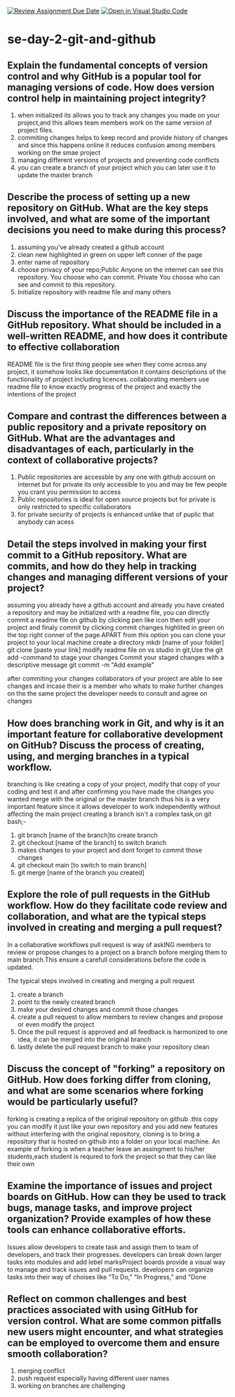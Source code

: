 [![Review Assignment Due Date](https://classroom.github.com/assets/deadline-readme-button-22041afd0340ce965d47ae6ef1cefeee28c7c493a6346c4f15d667ab976d596c.svg)](https://classroom.github.com/a/8wgCKhpZ)
[![Open in Visual Studio Code](https://classroom.github.com/assets/open-in-vscode-2e0aaae1b6195c2367325f4f02e2d04e9abb55f0b24a779b69b11b9e10269abc.svg)](https://classroom.github.com/online_ide?assignment_repo_id=16247885&assignment_repo_type=AssignmentRepo)
# se-day-2-git-and-github
## Explain the fundamental concepts of version control and why GitHub is a popular tool for managing versions of code. How does version control help in maintaining project integrity?

1. when initialized its allows you to track any changes you made on your project,and this allows team members work on the same version of project files.
2. commiting changes helps to keep record and provide history of changes and since this happens online it reduces confusion among members working on the smae project
3. managing different versions of projects and preventing code conflicts
4. you can create a branch of your project which you can later use it to update the master branch

## Describe the process of setting up a new repository on GitHub. What are the key steps involved, and what are some of the important decisions you need to make during this process?
1. assuming you've already created a github account
2. clean new highlighted in green on upper left conner of the page
3. enter name of repository
4. choose privacy of your repo;Public
Anyone on the internet can see this repository. You choose who can commit.
Private
You choose who can see and commit to this repository.
5. Initialize repository with readme file and many others


## Discuss the importance of the README file in a GitHub repository. What should be included in a well-written README, and how does it contribute to effective collaboration
 README file is the first thing people see when they come across any project, it somehow looks like documentation
it contains descriptions of the functionality of project including licences.
collaborating members use readme file to know exactly progress of the project and exactly the intentions of the project

 
## Compare and contrast the differences between a public repository and a private repository on GitHub. What are the advantages and disadvantages of each, particularly in the context of collaborative projects?
1. Public repositories are accessble by any one with github account on internet but for private its only accessible to you and may be few people you  crant you permission to access
2. Public repositories is ideal for open source projects but for private is only restricted to specific collaborators
3. for private security of projects is enhanced unlike that of puplic that anybody can acess

## Detail the steps involved in making your first commit to a GitHub repository. What are commits, and how do they help in tracking changes and managing different versions of your project?
assuming you already have a github account and already you have created a repository and may be initialized with a readme file, you can directly commit a readme file on github by clicking pen like icon then edit your project and finaly commit by clicking commit changes highlited in green on the top right conner of the page.APART from this option you can clone your project to your local machine 
create a directory
mkdr [name of your folder]
git clone [paste your link]
modify readme file on vs studio
in git,Use the git add -command to stage your changes
Commit your staged changes with a descriptive message
git commit -m "Add example"

after commiting your changes collaborators of your project are able to see changes and incase their is a member who whats to make further changes on the the same project the developer needs to consult and agree on changes



## How does branching work in Git, and why is it an important feature for collaborative development on GitHub? Discuss the process of creating, using, and merging branches in a typical workflow.
branching is like creating a copy of your project, modify that copy of your coding and test it and after confirming you have made the changes you wanted merge with the original or the master branch thus his is a very important feature since it allows developer to work independently without affecting the main project
creating a branch isn't a complex task,on git bash;-
1. git branch [name of the branch]to create branch
3. git checkout [name of the branch] to switch branch
4. makes changes to your project and dont forget to commit those changes
5. git checkout main [to switch to main branch]
6. git merge [name of the branch you created]

## Explore the role of pull requests in the GitHub workflow. How do they facilitate code review and collaboration, and what are the typical steps involved in creating and merging a pull request?
In a  collaborative workflows pull request is way of askING members to review or propose changes to  a project on a branch bofore merging them to main branch.This ensure a carefull considerations before the code is updated.

The typical steps involved in creating and merging a pull request
1. create a branch
2. point to the newly created branch
3. make your desired changes and commit those changes
4. create a pull request to allow members to review changes and propose or even modify the project
5. Once the pull request is approved and all feedback is harmonized to one idea, it can be merged into the original branch
6. lastly delete the pull request branch to make your repository clean

## Discuss the concept of "forking" a repository on GitHub. How does forking differ from cloning, and what are some scenarios where forking would be particularly useful?
forking is creating a replica of the original repository on github .this copy you can modify it just like your own repository and you add new features without interfering with the original repository,
cloning is to bring a repository that is hosted on github into a folder on your local machine.
An example of forking is when a teacher leave an assingment to his/her students,each student is requred to fork the project so that they can like their own

## Examine the importance of issues and project boards on GitHub. How can they be used to track bugs, manage tasks, and improve project organization? Provide examples of how these tools can enhance collaborative efforts.
Issues allow developers to create task and assign them to team of developers, and track their progresses. developers can break down larger tasks into modules and add lebel marksProject boards provide a visual way to manage and track issues and pull requests. developers can organize tasks into their way of choises like “To Do,” “In Progress,” and "Done


## Reflect on common challenges and best practices associated with using GitHub for version control. What are some common pitfalls new users might encounter, and what strategies can be employed to overcome them and ensure smooth collaboration?
1. merging conflict
2. push request especially having different user names
3. working on branches are challenging
